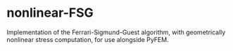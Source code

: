 # nonlinear-FSG
Implementation of the Ferrari-Sigmund-Guest algorithm, with geometrically nonlinear stress computation, for use alongside PyFEM.
